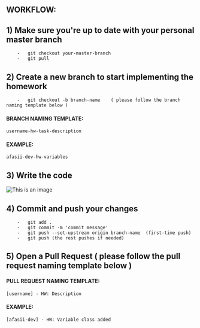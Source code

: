 ## WORKFLOW:

## 1) Make sure you're up to date with your personal master branch   
        -   git checkout your-master-branch
        -   git pull



## 2) Create a new branch to start implementing the homework
        -   git checkout -b branch-name    ( please follow the branch naming template below )
        
#### BRANCH NAMING TEMPLATE: 
    username-hw-task-description 
    
#### EXAMPLE: 
    afasii-dev-hw-variables
    
    
## 3) Write the code     
![This is an image](https://cs13.pikabu.ru/post_img/2020/02/15/8/1581769199194446969.jpg)

    
 
## 4) Commit and push your changes
        -   git add .
        -   git commit -m 'commit message'
        -   git push --set-upstream origin branch-name  (first-time push)
        -   git push (the rest pushes if needed)


## 5) Open a Pull Request ( please follow the pull request naming template below )


#### PULL REQUEST NAMING TEMPLATE:
    [username] - HW: Description

#### EXAMPLE: 
    [afasii-dev] - HW: Variable class added

